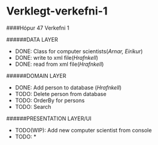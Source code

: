 # Verklegt-verkefni-1
####Hópur 47
Verkefni 1


######DATA LAYER
- DONE: Class for computer scientists(*Arnar, Eiríkur*)
- DONE: write to xml file(*Hrafnkell*)
- DONE: read from xml file(*Hrafnkell*)

######DOMAIN LAYER
- DONE: Add person to database (*Hrafnkell*)
- TODO: Delete person from database
- TODO: OrderBy for persons
- TODO: Search

######PRESENTATION LAYER/UI
- TODO(WIP): Add new computer scientist from console 
- TODO: *
